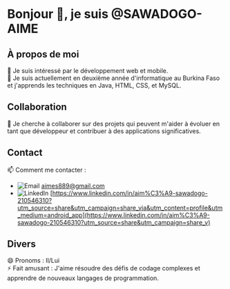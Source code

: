 # Bonjour 👋, je suis @SAWADOGO-AIME

## À propos de moi
👀 Je suis intéressé par le développement web et mobile.  
🌱 Je suis actuellement en deuxième année d'informatique au Burkina Faso et j'apprends les techniques en Java, HTML, CSS, et MySQL.  

## Collaboration
💞️ Je cherche à collaborer sur des projets qui peuvent m'aider à évoluer en tant que développeur et contribuer à des applications significatives.  

## Contact
📫 Comment me contacter :
- ![Email](https://img.icons8.com/ios-glyphs/30/000000/email.png) [aimes889@gmail.com](mailto:aimes889@gmail.com)
- ![LinkedIn](https://img.icons8.com/ios-filled/30/000000/linkedin.png) [https://www.linkedin.com/in/aim%C3%A9-sawadogo-210546310?utm_source=share&utm_campaign=share_via&utm_content=profile&utm_medium=android_app](https://www.linkedin.com/in/aim%C3%A9-sawadogo-210546310?utm_source=share&utm_campaign=share_v)

## Divers
😄 Pronoms : Il/Lui  
⚡ Fait amusant : J'aime résoudre des défis de codage complexes et apprendre de nouveaux langages de programmation.

<!---
SAWADOGO-AIME/SAWADOGO-AIME est un dépôt ✨ spécial ✨ parce que son `README.md` (ce fichier) apparaît sur votre profil GitHub.
Vous pouvez cliquer sur le lien Aperçu pour voir vos modifications.
--->
